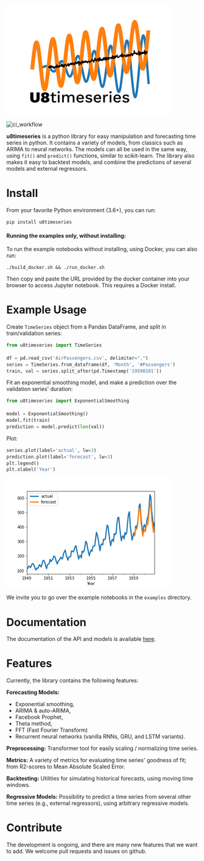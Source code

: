 ![u8timeseries](images/logo-72dpi.png "u8timeseries")

![ci_workflow](https://github.com/unit8co/u8timeseries/workflows/ci_workflow/badge.svg)

**u8timeseries** is a python library for easy manipulation and forecasting time series in python.
It contains a variety of models, from classics such as ARIMA to neural networks.
The models can all be used in the same way, using `fit()` and `predict()` functions,
similar to scikit-learn. The library also makes it easy to backtest models,
and combine the predictions of several models and external regressors.

# Install

From your favorite Python environment (3.6+), you can run:
```
pip install u8timeseries
```

#### Running the examples only, without installing:

To run the example notebooks without installing, using Docker, you can also run: 
```
./build_docker.sh && ./run_docker.sh
```
Then copy and paste the URL provided by the docker container into your browser to access Jupyter notebook.
This requires a Docker install.


# Example Usage
Create `TimeSeries` object from a Pandas DataFrame, and split in train/validation series:
```python
from u8timeseries import TimeSeries

df = pd.read_csv('AirPassengers.csv', delimiter=",")
series = TimeSeries.from_dataframe(df, 'Month', '#Passengers')
train, val = series.split_after(pd.Timestamp('19590101'))
```

Fit an exponential smoothing model, and make a prediction over the validation series' duration:
```python
from u8timeseries import ExponentialSmoothing

model = ExponentialSmoothing()
model.fit(train)
prediction = model.predict(len(val))
```

Plot:
```python
series.plot(label='actual', lw=3)
prediction.plot(label='forecast', lw=3)
plt.legend()
plt.xlabel('Year')
```
![example](images/example.png "example")

We invite you to go over the example notebooks in the `examples` directory.

# Documentation
The documentation of the API and models is available [here](https://unit8co.github.io/u8timeseries/).

# Features
Currently, the library contains the following features: 

**Forecasting Models:** 
* Exponential smoothing, 
* ARIMA & auto-ARIMA,
* Facebook Prophet,
* Theta method,
* FFT (Fast Fourier Transform)
* Recurrent neural networks (vanilla RNNs, GRU, and LSTM variants).

**Preprocessing:** Transformer tool for easily scaling / normalizing time series.

**Metrics:** A variety of metrics for evaluating time series' goodness of fit; 
from R2-scores to Mean Absolute Scaled Error.

**Backtesting:** Utilities for simulating historical forecasts, using moving time windows.

**Regressive Models:** Possibility to predict a time series from several other time series 
(e.g., external regressors), using arbitrary regressive models.


# Contribute
The development is ongoing, and there are many new features that we want to add. 
We welcome pull requests and issues on github.

